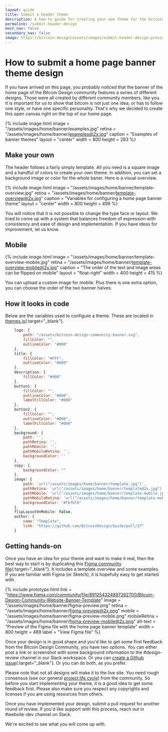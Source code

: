 ```yaml
---
layout: guide
title: Submit a header theme
description: A how-to guide for creating your own theme for the bitcoin.design homepage banner.
permalink: /submit-header-design
main_nav: false
secondary_nav: false
image: https://bitcoin.design/assets/images/submit-header-design-preview.jpg
---
```


# How to submit a home page banner theme design

If you have arrived on this page, you probably noticed that the banner of the home page of the Bitcoin Design community features a series of different designs. Those were all created by different community members, like you. It is important for us to show that bitcoin is not just one idea, or has to follow one style, or have one specific personality. That's why we decided to create this open canvas right on the top of our home page.

{% include image.html
   image = "/assets/images/home/banner/examples.jpg"
   retina = "/assets/images/home/banner/examples@2x.jpg"
   caption = "Examples of banner themes"
   layout = "center"
   width = 800
   height = 283
%}

## Make your own

The header follows a fairly simply template. All you need is a square image and a handful of colors to create your own theme. In addition, you can set a background image or color for the whole baner. Here is a visual overview.

{% include image.html
   image = "/assets/images/home/banner/template-overview.jpg"
   retina = "/assets/images/home/banner/template-overview@2x.jpg"
   caption = "Variables for configuring a home page banner theme"
   layout = "center"
   width = 800
   height = 499
%}

You will notice that it is not possible to change the type face or layout. We tried to come up with a system that balances freedom of expression with consistency and ease of design and implementation. If you have ideas for improvement, let us know.

## Mobile

<div class="center">

{% include image.html
   image = "/assets/images/home/banner/template-overview-mobile.jpg"
   retina = "/assets/images/home/banner/template-overview-mobile@2x.jpg"
   caption = "The order of the text and image areas can be flipped on mobile"
   layout = "float-right"
   width = 400
   height = 415
%}

You can upload a custom image for mobile. Plus there is one extra option, you can choose the order of the two banner halves.

</div>

## How it looks in code

Below are the variables used to configure a theme. These are located in [themes.js](/js/themes.js){:target="_blank"}.

```javascript
    logo: {
        path: "/assets/bitcoin-design-community-banner.svg",
        fillColor: "",
        outlineColor: "#000"
    },
    title: {
        fillColor: "#FFF",
        outlineColor: "#000"
    },
    description: {
        fillColor: "#000"
    },
    button1: {
        fillColor: "",
        outlineColor: "#000",
        labelFillColor: "#000"
    },
    button2: {
        fillColor: "",
        outlineColor: "#000",
        labelFillColor: "#000"
    },
    background: {
        path: '',
        pathRetina: '',
        pathMobile: '',
        pathMobileRetina: '',
        backgroundColor: ''
    },
    copy: {
        backgroundColor: ""
    },
    image: {
        path: 'url("/assets/images/home/banner/template.jpg")',
        pathRetina: 'url("/assets/images/home/banner/template@2x.jpg")',
        pathMobile: 'url("/assets/images/home/banner/template-mobile.jpg")',
        pathMobileRetina: 'url("/assets/images/home/banner/template-mobile@2x.jpg")',
        backgroundColor: "#fbfbfb"
    },
    flipLayoutOnMobile: false,
    author: {
        name: "Template",
        link: "https://github.com/BitcoinDesign/Guide/pull/27"
    }
```

## Getting hands-on

Once you have an idea for your theme and want to make it real, then the best way to start is by duplicating this [Figma community file](https://www.figma.com/community/file/891254324897262700/Bitcoin-Design-Community-Website-Banner-Template){:target="_blank"}. It includes a template overview and some examples. If you are familiar with Figma (or Sketch), it is hopefully easy to get started with.


{% include prototype.html
   link = "https://www.figma.com/community/file/891254324897262700/Bitcoin-Design-Community-Website-Banner-Template"
   image = "/assets/images/home/banner/figma-preview.png"
   retina = "/assets/images/home/banner/figma-preview@2x.png"
   mobile = "/assets/images/home/banner/figma-preview-mobile.png"
   mobileRetina = "/assets/images/home/banner/figma-preview-mobile@2x.png"
   alt-text = "Preview of the Figma file with the home page banner template"
   width = 800
   height = 489
   label = "View Figma file"
%}

Once your design is in good shape and you'd like to get some first feedback from the Bitcoin Design Community, you have two options. You can either post a link or screenshot with some background information to the #design-review channel in our Slack workspace. Or you can [create a Github issue](https://github.com/BitcoinDesign/Guide/issues){:target="_blank"}. Or you can do both, as you prefer.

Please note that not all designs will make it to the live site. You need rough consensus (see our general [project life cycle](https://github.com/BitcoinDesign/Meta/blob/master/Projects.md)) from the community. So before you start implementing your theme, it is a good idea to get some feedback first. Please also make sure you respect any copyrights and licenses if you are using resources from others.

Once you have implemented your design, submit a pull request for another round of review. If you'd like support with this process, reach out in #website-dev channel on Slack.

We're excited to see what you will come up with.
